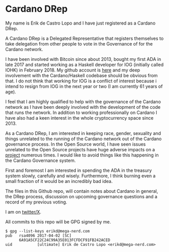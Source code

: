 # Cardano DRep

My name is Erik de Castro Lopo and I have just registered as a Cardano DRep.

A Cardano DRep is a Delegated Representative that registers themselves to take delegation from
other people to vote in the Governance of for the Cardano network.

I have been involved with Bitcoin since about 2013, bought my first ADA in late 2017 and started
working as a Haskell developer for IOG (initially called IOHK) in February 2018. My github account
is [here](https://github.com/erikd/) and my deep involvement with the Cardano/Haskell codebase
should be obvious from that. I do not think that working for IOG is a conflict of interest because
i intend to resign from IOG in the next year or two (I am currently 61 years of age).

I feel that I am highly qualified to help with the governance of the Cardano network as I have been
deeply involved with the development of the code that runs the network. In addition to working
professionally on Cardano I have also had a keen interest in the whole cryptocurrency space since
2013.

As a Cardano DRep, I am interested in keeping race, gender, sexuality and things unrelated to the
running of the Cardano network out of the Cardano governance process. In the Open Source world, I
have seen issues unrelated to the Open Source projects have huge adverse impacts on a
[project](https://www.youtube.com/watch?v=fhttDZ99aiA) numerous times. I would like to avoid things
like this happening in the Cardano Governance system.

First and foremost I am interested in spending the ADA in the treasury system slowly, carefully and
wisely. Furthermore, I think burning even a small fraction of it would be an incredibly bad idea.

The files in this Github repo, will contain notes about Cardano in general, the DRep process,
discussion on upcoming governance questions and a record of my previous voting.

I am on [twitter/X](https://x.com/erikdrep).

All commits to this repo will be GPG signed by me.

```
$ gpg --list-keys erikd@mega-nerd.com
pub   rsa4096 2017-04-02 [SC]
      6A91A5CF22C24C99A35E013FCFDCF91FB242ACED
uid           [ultimate] Erik de Castro Lopo <erikd@mega-nerd.com>
```
